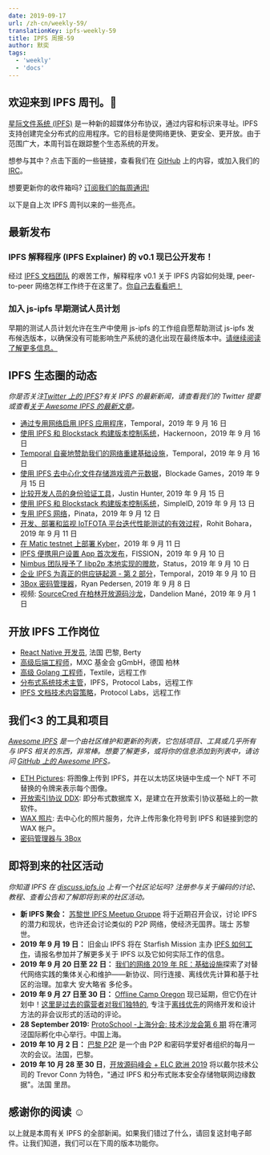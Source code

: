```yaml
---
date: 2019-09-17
url: /zh-cn/weekly-59/
translationKey: ipfs-weekly-59
title: IPFS 周报-59
author: 默奕
tags:
  - 'weekly'
  - 'docs'
---
```


## 欢迎来到 IPFS 周刊。👋

[星际文件系统 (IPFS)](https://ipfs.io/) 是一种新的超媒体分布协议，通过内容和标识来寻址。IPFS 支持创建完全分布式的应用程序。它的目标是使网络更快、更安全、更开放。由于范围广大，本周刊旨在跟踪整个生态系统的开发。

想参与其中？点击下面的一些链接，查看我们在 [GitHub](https://github.com/ipfs) 上的内容，或加入我们的 [IRC](https://riot.im/app/#/room/#ipfs:matrix.org)。

想要更新你的收件箱吗? [订阅我们的每周通讯!](http://eepurl.com/gL2Pi5)

以下是自上次 IPFS 周刊以来的一些亮点。

## 最新发布

### IPFS 解释程序 (IPFS Explainer) 的 v0.1 现已公开发布！

经过 [IPFS 文档团队](https://twitter.com/meiqimichelle/status/1172352640480530432) 的艰苦工作，解释程序 v0.1 关于 IPFS 内容如何处理, peer-to-peer 网络怎样工作终于在这里了。[你自己去看看吧！](https://docs.ipfs.io/introduction/how-ipfs-works/)

### 加入 js-ipfs 早期测试人员计划

早期的测试人员计划允许在生产中使用 js-ipfs 的工作组自愿帮助测试 js-ipfs 发布候选版本，以确保没有可能影响生产系统的退化出现在最终版本中。[请继续阅读了解更多信息。](https://github.com/ipfs/js-ipfs/blob/master/doc/EARLY_TESTERS.md)

## IPFS 生态圈的动态

_你是否关注[Twitter 上的 IPFS](https://twitter.com/IPFSbot)?有关 IPFS 的最新新闻，请查看我们的 Twitter 提要或查看[关于 Awesome IPFS 的最新文章](https://awesome.ipfs.io/articles/)。_

- [通过专用网络启用 IPFS 应用程序](https://medium.com/temporal-cloud/enable-ipfs-applications-through-private-networks-28f98ea7358f)，Temporal，2019 年 9 月 16 日
- [使用 IPFS 和 Blockstack 构建版本控制系统](https://hackernoon.com/tutorial-build-a-versioning-system-on-ipfs-77lvx2geh)，Hackernoon，2019 年 9 月 16 日
- [Temporal 自豪地赞助我们的网络重建基础设施](https://medium.com/temporal-cloud/temporal-proudly-sponsoring-our-networks-re-infrastructures-a9ba8418224e)，Temporal，2019 年 9 月 16 日
- [使用 IPFS 去中心化文件存储游戏资产元数据](https://medium.com/blockadegames/using-ipfs-distributed-file-storage-for-game-asset-metadata-aac4478e3063)，Blockade Games，2019 年 9 月 15 日
- [比较开发人员的身份验证工具](https://dev.to/polluterofminds/comparing-authentication-tools-for-developers-47a2)，Justin Hunter, 2019 年 9 月 15 日
- [使用 IPFS 和 Blockstack 构建版本控制系统](https://medium.com/simpleid-dev-tools/build-a-versioning-system-with-ipfs-and-blockstack-5992e34b1bd2)，SimpleID, 2019 年 9 月 13 日
- [专用 IPFS 网络](https://medium.com/pinata/dedicated-ipfs-networks-c692d53f938d)，Pinata，2019 年 9 月 12 日
- [开发、部署和监视 IoTFOTA 平台迭代性能测试的有效过程](https://www.asvin.io/news/an-efficient-procedure-to-develop-deploy-and-monitor-iterative-performance-tests-for-iot-fota-platform/)，Rohit Bohara，2019 年 9 月 11 日
- [在 Matic testnet 上部署 Kyber](https://medium.com/@batatsar/deploying-kyber-on-the-matic-testnet-8d1bc49ffc41)，2019 年 9 月 11 日
- [IPFS 便携用户设置 App 首次发布](https://blog.fission.codes/ipfs-user-settings-app/)，FISSION，2019 年 9 月 10 日
- [Nimbus 团队授予了 libp2p 本地实现的赠款](https://our.status.im/nimbus-team-awarded-grant-for-a-native-implementation-of-libp2p/)，Status，2019 年 9 月 10 日
- [企业 IPFS 为真正的供应链起源 - 第 2 部分](https://medium.com/temporal-cloud/enterprise-ipfs-for-true-supply-chain-provenance-part-2-e18b07f20b80)，Temporal，2019 年 9 月 10 日
- [3Box 密码管理器](https://medium.com/@ryanpedersen42/password-manager-with-3box-b6d6decf9fd1)，Ryan Pedersen, 2019 年 9 月 8 日
- 视频: [SourceCred 在柏林开放源码沙龙](https://www.youtube.com/watch?v=fK0vjRq-4oI)，Dandelion Mané，2019 年 9 月 1 日

## 开放 IPFS 工作岗位

- [React Native 开发员](https://berty.tech/jobs/react-native-developer/), 法国 巴黎, Berty
- [高级后端工程师](https://www.golangprojects.com/golang-go-job-dcr-Senior-Backend-Engineer-Berlin-MXC-Foundation-gGmbH.html)，MXC 基金会 gGmbH，德国 柏林
- [高级 Golang 工程师](https://www.golangprojects.com/golang-go-job-def-Senior-Golang-Engineer-Remote-Textile.html)，Textile，远程工作
- [分布式系统技术主管](https://jobs.lever.co/protocol/9283f9b0-de64-4e1f-a221-5d02b0202198)，IPFS，Protocol Labs，远程工作
- [IPFS 文档技术内容策略](https://jobs.lever.co/protocol/e7db2c84-afd7-44a4-9a27-449c751d8289)，Protocol Labs，远程工作

## 我们<3 的工具和项目

_[Awesome IPFS](https://awesome.ipfs.io/) 是一个由社区维护和更新的列表，它包括项目、工具或几乎所有与 IPFS 相关的东西，非常棒。想要了解更多，或将你的信息添加到列表中，请访问 [GitHub 上的 Awesome IPFS](https://github.com/ipfs/awesome-ipfs)。_

- [ETH Pictures](https://eth.pictures/): 将图像上传到 IPFS，并在以太坊区块链中生成一个 NFT 不可替换的令牌来表示每个图像。
- [开放索引协议 DDX](https://www.youtube.com/watch?v=AR8O0vnYQxs&feature=youtu.be): 即分布式数据库 X，是建立在开放索引协议基础上的一款软件。
- [WAX 照片](https://photo.wax.gg/): 去中心化的照片服务，允许上传形象化符号到 IPFS 和链接到您的 WAX 帐户。
- [密码管理器与 3Box](https://medium.com/@ryanpedersen42/password-manager-with-3box-b6d6decf9fd1)

## 即将到来的社区活动

_你知道 IPFS 在 [discuss.ipfs.io](https://discuss.ipfs.io/) 上有一个社区论坛吗? 注册参与关于编码的讨论、教程、查看公告和了解即将到来的社区活动。_

- **新 IPFS 聚会：** [苏黎世 IPFS Meetup Gruppe](https://www.meetup.com/Zurich-IPFS-Meetup-Gruppe/) 将于近期召开会议，讨论 IPFS 的潜力和现状，也许还会讨论类似的 P2P 网络，使经济无国界。瑞士 苏黎世。
- **2019 年 9 月 19 日：** 旧金山 IPFS 将在 Starfish Mission 主办 [IPFS 如何工作](https://www.meetup.com/San-Francisco-IPFS/events/264171146/)，请报名参加并了解更多关于 IPFS 以及它如何实际工作的信息。
- **2019 年 9 月 20 日至 22 日：** [我们的网络 2019 年 RE：基础设施](https://ournetworks.ca/)探索了对替代网络实践的集体关心和维护——新协议、同行连接、离线优先计算和基于社区的治理。加拿大 安大略省 多伦多。
- **2019 年 9 月 27 日至 30 日：** [Offline Camp Oregon](http://offlinefirst.org/camp/) 现已延期，但它仍在计划中！[这里是过去的露营者对我们独特的](https://youtu.be/FNtpPW_7H1k), 专注于[离线优先](http://offlinefirst.org/)的网络开发和设计方法的非会议形式的活动的评论。
- **28 September 2019:** [ProtoSchool -上海分会: 技术沙龙会第 6 期](https://www.meetup.com/Shanghai-Decentralized-Systems-Meetup-Group/events/264683729/) 将在漕河泾国际孵化中心举行。中国上海。
- **2019 年 10 月 2 日：** [巴黎 P2P](https://p2p.paris/en/) 是一个由 P2P 和密码学爱好者组织的每月一次的会议。法国，巴黎。
- **2019 年 10 月 28 至 30 日**，[开放源码峰会 + ELC 欧洲 2019](https://osseu19.sched.com/event/TLD8) 将以戴尔技术公司的 Trevor Conn 为特色，"通过 IPFS 和分布式账本安全存储物联网边缘数据"。法国 里昂。

## 感谢你的阅读 ☺️

以上就是本周有关 IPFS 的全部新闻。如果我们错过了什么，请回复这封电子邮件。让我们知道，我们可以在下周的版本功能你。
